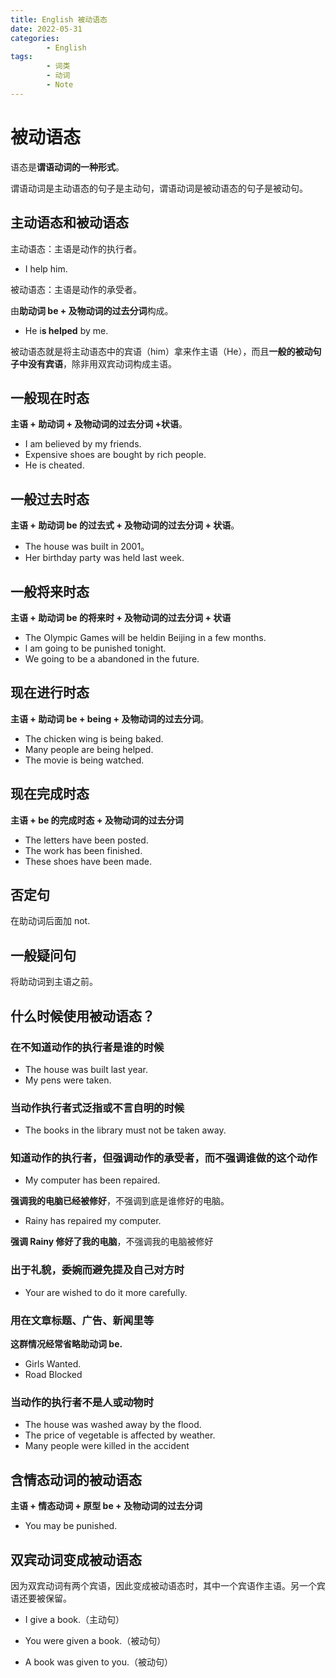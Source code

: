 ```yaml
---
title: English 被动语态
date: 2022-05-31
categories:
        - English
tags:
        - 词类
        - 动词
        - Note
---
```


# 被动语态

语态是**谓语动词的一种形式**。

谓语动词是主动语态的句子是主动句，谓语动词是被动语态的句子是被动句。

## 主动语态和被动语态

主动语态：主语是动作的执行者。

- I help him.

被动语态：主语是动作的承受者。

由**助动词 be + 及物动词的过去分词**构成。

- He i**s helped** by me.

被动语态就是将主动语态中的宾语（him）拿来作主语（He），而且**一般的被动句子中没有宾语**，除非用双宾动词构成主语。

## 一般现在时态

**主语 + 助动词 + 及物动词的过去分词 +状语**。

- I am believed by my friends.
- Expensive shoes are bought by rich people.
- He is cheated.

## 一般过去时态

**主语 + 助动词 be 的过去式 + 及物动词的过去分词 + 状语**。

- The house was built in 2001。
- Her birthday party was held last week.

## 一般将来时态

**主语 + 助动词 be 的将来时 + 及物动词的过去分词 + 状语**

- The Olympic Games will be heldin Beijing in a few months.
- l am going to be punished tonight.
- We going to be a abandoned in the future.

## 现在进行时态

**主语 + 助动词 be + being + 及物动词的过去分词**。

- The chicken wing is being baked.
- Many people are being helped.
- The movie is being watched.

## 现在完成时态

**主语 + be 的完成时态 + 及物动词的过去分词**

- The letters have been posted.
- The work has been finished.
- These shoes have been made.

## 否定句

在助动词后面加 not.

## 一般疑问句

将助动词到主语之前。

## 什么时候使用被动语态？

### 在不知道动作的执行者是谁的时候

- The house was built last year.
- My pens were taken.

### 当动作执行者式泛指或不言自明的时候

- The books in the library must not be taken away.

### 知道动作的执行者，但强调动作的承受者，而不强调谁做的这个动作

- My computer has been repaired.

**强调我的电脑已经被修好**，不强调到底是谁修好的电脑。

- Rainy has repaired my computer.

**强调 Rainy 修好了我的电脑**，不强调我的电脑被修好

### 出于礼貌，委婉而避免提及自己对方时

- Your are wished to do it more carefully.

### 用在文章标题、广告、新闻里等

**这群情况经常省略助动词 be.**

- Girls Wanted.
- Road Blocked

### 当动作的执行者不是人或动物时

- The house was washed away by the flood.
- The price of vegetable is affected by weather.
- Many people were killed in the accident

## 含情态动词的被动语态

**主语 + 情态动词 + 原型 be + 及物动词的过去分词**

- You may be punished.

## 双宾动词变成被动语态

因为双宾动词有两个宾语，因此变成被动语态时，其中一个宾语作主语。另一个宾语还要被保留。

- I give a book.（主动句）

- You were given a book.（被动句）
- A book was given to you.（被动句）

